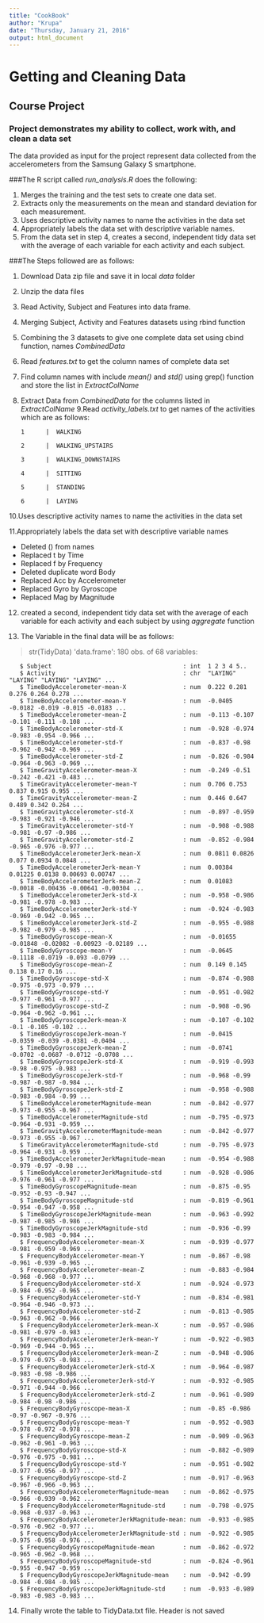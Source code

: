 ```yaml
---
title: "CookBook"
author: "Krupa"
date: "Thursday, January 21, 2016"
output: html_document
---
```


# Getting and Cleaning Data
## Course Project 
### Project demonstrates my ability to collect, work with, and clean a data set

The data provided as input for the project represent data collected from the accelerometers from the Samsung Galaxy S smartphone.

###The R script called *run_analysis.R* does the following:

1. Merges the training and the test sets to create one data set.
2. Extracts only the measurements on the mean and standard deviation for each measurement. 
3. Uses descriptive activity names to name the activities in the data set
4. Appropriately labels the data set with descriptive variable names. 
5. From the data set in step 4, creates a second, independent tidy data set with the average of each variable for each activity and each subject.

###The Steps followed are as follows:

1. Download Data zip file and save it in local *data* folder
2. Unzip the data files
3. Read Activity, Subject and Features into data frame.
4. Merging Subject, Activity and Features datasets using rbind function
5. Combining the 3 datasets to give one complete data set using cbind function, names *CombinedData*
6. Read *features.txt* to get the column names of complete data set
7. Find column names with include *mean()* and *std()* using grep() function and store the list in *ExtractColName*
8. Extract Data from *CombinedData* for the columns listed in *ExtractColName*
9.Read *activity_labels.txt* to get names of the activities which are as follows:

       1      |  WALKING
       
       2      |  WALKING_UPSTAIRS
       
       3      |  WALKING_DOWNSTAIRS
       
       4      |  SITTING
       
       5      |  STANDING
       
       6      |  LAYING  
       
     
10.Uses descriptive activity names to name the activities in the data set

11.Appropriately labels the data set with descriptive variable names
  + Deleted () from names
  + Replaced t by Time
  + Replaced f by Frequency
  + Deleted duplicate word Body 
  + Replaced Acc by Accelerometer
  + Replaced Gyro by Gyroscope
  + Replaced Mag by Magnitude
   
  
12. created a second, independent tidy data set with the average of each variable for each activity and each subject by using *aggregate* function

13. The Variable in the final data will be as follows:

> str(TidyData)
'data.frame':   180 obs. of  68 variables:
 
       $ Subject                                     : int  1 2 3 4 5..
       $ Activity                                    : chr  "LAYING" "LAYING" "LAYING" "LAYING" ...
       $ TimeBodyAccelerometer-mean-X                : num  0.222 0.281 0.276 0.264 0.278 ...
       $ TimeBodyAccelerometer-mean-Y                : num  -0.0405 -0.0182 -0.019 -0.015 -0.0183 ...
       $ TimeBodyAccelerometer-mean-Z                : num  -0.113 -0.107 -0.101 -0.111 -0.108 ...
       $ TimeBodyAccelerometer-std-X                 : num  -0.928 -0.974 -0.983 -0.954 -0.966 ...
       $ TimeBodyAccelerometer-std-Y                 : num  -0.837 -0.98 -0.962 -0.942 -0.969 ...
       $ TimeBodyAccelerometer-std-Z                 : num  -0.826 -0.984 -0.964 -0.963 -0.969 ...
       $ TimeGravityAccelerometer-mean-X             : num  -0.249 -0.51 -0.242 -0.421 -0.483 ...
       $ TimeGravityAccelerometer-mean-Y             : num  0.706 0.753 0.837 0.915 0.955 ...
       $ TimeGravityAccelerometer-mean-Z             : num  0.446 0.647 0.489 0.342 0.264 ...
       $ TimeGravityAccelerometer-std-X              : num  -0.897 -0.959 -0.983 -0.921 -0.946 ...
       $ TimeGravityAccelerometer-std-Y              : num  -0.908 -0.988 -0.981 -0.97 -0.986 ...
       $ TimeGravityAccelerometer-std-Z              : num  -0.852 -0.984 -0.965 -0.976 -0.977 ...
       $ TimeBodyAccelerometerJerk-mean-X            : num  0.0811 0.0826 0.077 0.0934 0.0848 ...
       $ TimeBodyAccelerometerJerk-mean-Y            : num  0.00384 0.01225 0.0138 0.00693 0.00747 ...
       $ TimeBodyAccelerometerJerk-mean-Z            : num  0.01083 -0.0018 -0.00436 -0.00641 -0.00304 ...
       $ TimeBodyAccelerometerJerk-std-X             : num  -0.958 -0.986 -0.981 -0.978 -0.983 ...
       $ TimeBodyAccelerometerJerk-std-Y             : num  -0.924 -0.983 -0.969 -0.942 -0.965 ...
       $ TimeBodyAccelerometerJerk-std-Z             : num  -0.955 -0.988 -0.982 -0.979 -0.985 ...
       $ TimeBodyGyroscope-mean-X                    : num  -0.01655 -0.01848 -0.02082 -0.00923 -0.02189 ...
       $ TimeBodyGyroscope-mean-Y                    : num  -0.0645 -0.1118 -0.0719 -0.093 -0.0799 ...
       $ TimeBodyGyroscope-mean-Z                    : num  0.149 0.145 0.138 0.17 0.16 ...
       $ TimeBodyGyroscope-std-X                     : num  -0.874 -0.988 -0.975 -0.973 -0.979 ...
       $ TimeBodyGyroscope-std-Y                     : num  -0.951 -0.982 -0.977 -0.961 -0.977 ... 
       $ TimeBodyGyroscope-std-Z                     : num  -0.908 -0.96 -0.964 -0.962 -0.961 ...
       $ TimeBodyGyroscopeJerk-mean-X                : num  -0.107 -0.102 -0.1 -0.105 -0.102 ...
       $ TimeBodyGyroscopeJerk-mean-Y                : num  -0.0415 -0.0359 -0.039 -0.0381 -0.0404 ...
       $ TimeBodyGyroscopeJerk-mean-Z                : num  -0.0741 -0.0702 -0.0687 -0.0712 -0.0708 ...
       $ TimeBodyGyroscopeJerk-std-X                 : num  -0.919 -0.993 -0.98 -0.975 -0.983 ...
       $ TimeBodyGyroscopeJerk-std-Y                 : num  -0.968 -0.99 -0.987 -0.987 -0.984 ...
       $ TimeBodyGyroscopeJerk-std-Z                 : num  -0.958 -0.988 -0.983 -0.984 -0.99 ...
       $ TimeBodyAccelerometerMagnitude-mean         : num  -0.842 -0.977 -0.973 -0.955 -0.967 ...
       $ TimeBodyAccelerometerMagnitude-std          : num  -0.795 -0.973 -0.964 -0.931 -0.959 ...
       $ TimeGravityAccelerometerMagnitude-mean      : num  -0.842 -0.977 -0.973 -0.955 -0.967 ...
       $ TimeGravityAccelerometerMagnitude-std       : num  -0.795 -0.973 -0.964 -0.931 -0.959 ...
       $ TimeBodyAccelerometerJerkMagnitude-mean     : num  -0.954 -0.988 -0.979 -0.97 -0.98 ...
       $ TimeBodyAccelerometerJerkMagnitude-std      : num  -0.928 -0.986 -0.976 -0.961 -0.977 ...
       $ TimeBodyGyroscopeMagnitude-mean             : num  -0.875 -0.95 -0.952 -0.93 -0.947 ...
       $ TimeBodyGyroscopeMagnitude-std              : num  -0.819 -0.961 -0.954 -0.947 -0.958 ...
       $ TimeBodyGyroscopeJerkMagnitude-mean         : num  -0.963 -0.992 -0.987 -0.985 -0.986 ...
       $ TimeBodyGyroscopeJerkMagnitude-std          : num  -0.936 -0.99 -0.983 -0.983 -0.984 ...
       $ FrequencyBodyAccelerometer-mean-X           : num  -0.939 -0.977 -0.981 -0.959 -0.969 ...
       $ FrequencyBodyAccelerometer-mean-Y           : num  -0.867 -0.98 -0.961 -0.939 -0.965 ...
       $ FrequencyBodyAccelerometer-mean-Z           : num  -0.883 -0.984 -0.968 -0.968 -0.977 ...
       $ FrequencyBodyAccelerometer-std-X            : num  -0.924 -0.973 -0.984 -0.952 -0.965 ...
       $ FrequencyBodyAccelerometer-std-Y            : num  -0.834 -0.981 -0.964 -0.946 -0.973 ...
       $ FrequencyBodyAccelerometer-std-Z            : num  -0.813 -0.985 -0.963 -0.962 -0.966 ...
       $ FrequencyBodyAccelerometerJerk-mean-X       : num  -0.957 -0.986 -0.981 -0.979 -0.983 ...
       $ FrequencyBodyAccelerometerJerk-mean-Y       : num  -0.922 -0.983 -0.969 -0.944 -0.965 ...
       $ FrequencyBodyAccelerometerJerk-mean-Z       : num  -0.948 -0.986 -0.979 -0.975 -0.983 ...
       $ FrequencyBodyAccelerometerJerk-std-X        : num  -0.964 -0.987 -0.983 -0.98 -0.986 ...
       $ FrequencyBodyAccelerometerJerk-std-Y        : num  -0.932 -0.985 -0.971 -0.944 -0.966 ...
       $ FrequencyBodyAccelerometerJerk-std-Z        : num  -0.961 -0.989 -0.984 -0.98 -0.986 ...
       $ FrequencyBodyGyroscope-mean-X               : num  -0.85 -0.986 -0.97 -0.967 -0.976 ...
       $ FrequencyBodyGyroscope-mean-Y               : num  -0.952 -0.983 -0.978 -0.972 -0.978 ...
       $ FrequencyBodyGyroscope-mean-Z               : num  -0.909 -0.963 -0.962 -0.961 -0.963 ...
       $ FrequencyBodyGyroscope-std-X                : num  -0.882 -0.989 -0.976 -0.975 -0.981 ...
       $ FrequencyBodyGyroscope-std-Y                : num  -0.951 -0.982 -0.977 -0.956 -0.977 ...
       $ FrequencyBodyGyroscope-std-Z                : num  -0.917 -0.963 -0.967 -0.966 -0.963 ...
       $ FrequencyBodyAccelerometerMagnitude-mean    : num  -0.862 -0.975 -0.966 -0.939 -0.962 ...
       $ FrequencyBodyAccelerometerMagnitude-std     : num  -0.798 -0.975 -0.968 -0.937 -0.963 ...
       $ FrequencyBodyAccelerometerJerkMagnitude-mean: num  -0.933 -0.985 -0.976 -0.962 -0.977 ...
       $ FrequencyBodyAccelerometerJerkMagnitude-std : num  -0.922 -0.985 -0.975 -0.958 -0.976 ...
       $ FrequencyBodyGyroscopeMagnitude-mean        : num  -0.862 -0.972 -0.965 -0.962 -0.968 ...
       $ FrequencyBodyGyroscopeMagnitude-std         : num  -0.824 -0.961 -0.955 -0.947 -0.959 ...
       $ FrequencyBodyGyroscopeJerkMagnitude-mean    : num  -0.942 -0.99 -0.984 -0.984 -0.985 ...
       $ FrequencyBodyGyroscopeJerkMagnitude-std     : num  -0.933 -0.989 -0.983 -0.983 -0.983 ...

       
14. Finally wrote the table to TidyData.txt file. Header is not saved

